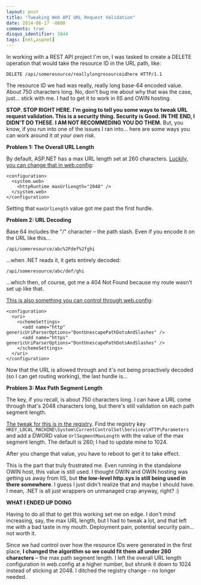 ```yaml
---
layout: post
title: "Tweaking Web API URL Request Validation"
date: 2014-06-17 -0800
comments: true
disqus_identifier: 1844
tags: [net,aspnet]
---
```

In working with a REST API project I'm on, I was tasked to create a
DELETE operation that would take the resource ID in the URL path, like:

`DELETE /api/someresource/reallylongresourceidhere HTTP/1.1`

The resource ID we had was really, really long base-64 encoded value.
About 750 characters long. No, don't bug me about why that was the case,
just... stick with me. I had to get it to work in IIS and OWIN hosting.

**STOP. STOP RIGHT HERE. I'm going to tell you some ways to tweak URL
request validation. This is a security thing. Security is Good. IN THE
END, I DIDN'T DO THESE. I AM NOT RECOMMEDING YOU DO THEM.** But, you
know, if you run into one of the issues I ran into... here are some ways
you can work around it *at your own risk*.

**Problem 1: The Overall URL Length**

By default, ASP.NET has a max URL length set at 260 characters.
[Luckily, you can change that in
web.config](http://msdn.microsoft.com/en-us/library/e1f13641(v=vs.100).aspx):

    <configuration>
      <system.web>
        <httpRuntime maxUrlLength="2048" />
      </system.web>
    </configuration>

Setting that `maxUrlLength` value got me past the first hurdle.

**Problem 2: URL Decoding**

Base 64 includes the "/" character – the path slash. Even if you encode
it on the URL like this...

`/api/someresource/abc%2Fdef%2fghi`

...when .NET reads it, it gets entirely decoded:

`/api/someresource/abc/def/ghi`

...which then, of course, got me a 404 Not Found because my route wasn't
set up like that.

[This is also something you can control through
web.config](http://msdn.microsoft.com/en-us/library/ee656539.aspx):

    <configuration>
      <uri>
        <schemeSettings>
          <add name="http" genericUriParserOptions="DontUnescapePathDotsAndSlashes" />
          <add name="https" genericUriParserOptions="DontUnescapePathDotsAndSlashes" />
        </schemeSettings>
      </uri>
    </configuration>

Now that the URL is allowed through and it's not being proactively
decoded (so I can get routing working), the last hurdle is...

**Problem 3: Max Path Segment Length**

The key, if you recall, is about 750 characters long. I can have a URL
come through that's 2048 characters long, but there's still validation
on each path segment length.

[The tweak for this is in the
registry](http://support.microsoft.com/kb/820129). Find the registry key
`HKEY_LOCAL_MACHINE\System\CurrentControlSet\Services\HTTP\Parameters`
and add a DWORD value `UrlSegmentMaxLength` with the value of the max
segment length. The default is 260; I had to update mine to 1024.

After you change that value, you have to reboot to get it to take
effect.

This is the part that truly frustrated me. Even running in the
standalone OWIN host, this value is still used. I thought OWIN and OWIN
hosting was getting us away from IIS, but **the low-level http.sys is
still being used in there somewhere**. I guess I just didn't realize
that and maybe I should have. I mean, .NET is all just wrappers on
unmanaged crap anyway, right? :)

**WHAT I ENDED UP DOING**

Having to do all that to get this working set me on edge. I don't mind
increasing, say, the max URL length, but I had to tweak a lot, and that
left me with a bad taste in my mouth. Deployment pain, potential
security pain... not worth it.

Since we had control over how the resource IDs were generated in the
first place, **I changed the algorithm so we could fit them all under
260 characters** – the max path segment length. I left the overall URL
length configuration in web.config at a higher number, but shrunk it
down to 1024 instead of sticking at 2048. I ditched the registry change
– no longer needed.

